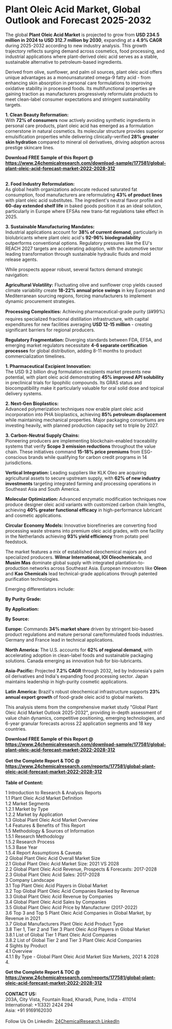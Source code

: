 <h1>Plant Oleic Acid Market, Global Outlook and Forecast 2025-2032</h1><p>The global <strong>Plant Oleic Acid Market</strong> is projected to grow from <strong>USD 234.5 million in 2024 to USD 312.7 million by 2030</strong>, expanding at a <strong>4.9% CAGR</strong> during 2025-2032 according to new industry analysis. This growth trajectory reflects surging demand across cosmetics, food processing, and industrial applications where plant-derived oleic acid serves as a stable, sustainable alternative to petroleum-based ingredients.</p><p>Derived from olive, sunflower, and palm oil sources, plant oleic acid offers unique advantages as a monounsaturated omega-9 fatty acid - from enhancing skin absorption in personal care formulations to improving oxidative stability in processed foods. Its multifunctional properties are gaining traction as manufacturers progressively reformulate products to meet clean-label consumer expectations and stringent sustainability targets.</p><p><strong>1. Clean Beauty Reformation:</strong><br>
With <strong>72% of consumers</strong> now actively avoiding synthetic ingredients in personal care products, plant oleic acid has emerged as a formulation cornerstone in natural cosmetics. Its molecular structure provides superior emulsification properties while delivering clinically-verified <strong>28% greater skin hydration</strong> compared to mineral oil derivatives, driving adoption across prestige skincare lines.</p><div><b>Download FREE Sample of this Report @ 
            <a href="https://www.24chemicalresearch.com/download-sample/177581/global-plant-oleic-acid-forecast-market-2022-2028-312">
            https://www.24chemicalresearch.com/download-sample/177581/global-plant-oleic-acid-forecast-market-2022-2028-312</a></b></div><br><p><strong>2. Food Industry Reformulation:</strong><br>
As global health organizations advocate reduced saturated fat consumption, food manufacturers are reformulating <strong>43% of product lines</strong> with plant oleic acid substitutes. The ingredient's neutral flavor profile and <strong>60-day extended shelf life</strong> in baked goods position it as an ideal solution, particularly in Europe where EFSAs new trans-fat regulations take effect in 2025.</p><p><strong>3. Sustainable Manufacturing Mandates:</strong><br>
Industrial applications account for <strong>38% of current demand</strong>, particularly in biolubricants where plant oleic acid's <strong>92-96% biodegradability</strong> outperforms conventional options. Regulatory pressures like the EU's REACH 2027 targets are accelerating adoption, with the automotive sector leading transformation through sustainable hydraulic fluids and mold release agents.</p><p>While prospects appear robust, several factors demand strategic navigation:</p><p><strong>Agricultural Volatility:</strong> Fluctuating olive and sunflower crop yields caused climate variability create <strong>18-22% annual price swings</strong> in key European and Mediterranean sourcing regions, forcing manufacturers to implement dynamic procurement strategies.</p><p><strong>Processing Complexities:</strong> Achieving pharmaceutical-grade purity (â¥99%) requires specialized fractional distillation infrastructure, with capital expenditures for new facilities averaging <strong>USD 12-15 million</strong> - creating significant barriers for regional producers.</p><p><strong>Regulatory Fragmentation:</strong> Diverging standards between FDA, EFSA, and emerging market regulators necessitate <strong>4-6 separate certification processes</strong> for global distribution, adding 8-11 months to product commercialization timelines.</p><p><strong>1. Pharmaceutical Excipient Innovation:</strong><br>
The USD 9.2 billion drug formulation excipients market presents new potential, with plant oleic acid demonstrating <strong>45% improved API solubility</strong> in preclinical trials for lipophilic compounds. Its GRAS status and biocompatibility make it particularly valuable for oral solid dose and topical delivery systems.</p><p><strong>2. Next-Gen Bioplastics:</strong><br>
Advanced polymerization techniques now enable plant oleic acid incorporation into PHA bioplastics, achieving <strong>85% petroleum displacement</strong> while maintaining mechanical properties. Major packaging consortiums are investing heavily, with planned production capacity set to triple by 2027.</p><p><strong>3. Carbon-Neutral Supply Chains:</strong><br>
Pioneering producers are implementing blockchain-enabled traceability systems that verify <strong>Scope 3 emission reductions</strong> throughout the value chain. These initiatives command <strong>15-18% price premiums</strong> from ESG-conscious brands while qualifying for carbon credit programs in 14 jurisdictions.</p><p><strong>Vertical Integration:</strong> Leading suppliers like KLK Oleo are acquiring agricultural assets to secure upstream supply, with <strong>62% of new industry investments</strong> targeting integrated farming and processing operations in Southeast Asia and South America.</p><p><strong>Molecular Optimization:</strong> Advanced enzymatic modification techniques now produce designer oleic acid variants with customized carbon chain lengths, achieving <strong>40% greater functional efficacy</strong> in high-performance lubricant and cosmetic applications.</p><p><strong>Circular Economy Models:</strong> Innovative biorefineries are converting food processing waste streams into premium oleic acid grades, with one facility in the Netherlands achieving <strong>93% yield efficiency</strong> from potato peel feedstock.</p><p>The market features a mix of established oleochemical majors and specialized producers. <strong>Wilmar International, IOI Oleochemicals</strong>, and <strong>Musim Mas</strong> dominate global supply with integrated plantation-to-production networks across Southeast Asia. European innovators like <strong>Oleon</strong> and <strong>Kao Chemicals</strong> lead technical-grade applications through patented purification technologies.</p><p>Emerging differentiators include:</p><p><strong>By Purity Grade:</strong></p><p><strong>By Application:</strong></p><p><strong>By Source:</strong></p><p><strong>Europe:</strong> Commands <strong>34% market share</strong> driven by stringent bio-based product regulations and mature personal care/formulated foods industries. Germany and France lead in technical applications.</p><p><strong>North America:</strong> The U.S. accounts for <strong>62% of regional demand</strong>, with accelerating adoption in clean-label foods and sustainable packaging solutions. Canada emerging as innovation hub for bio-lubricants.</p><p><strong>Asia-Pacific:</strong> Projected <strong>7.2% CAGR</strong> through 2032, led by Indonesia's palm oil derivatives and India's expanding food processing sector. Japan maintains leadership in high-purity cosmetic applications.</p><p><strong>Latin America:</strong> Brazil's robust oleochemical infrastructure supports <strong>23% annual export growth</strong> of food-grade oleic acid to global markets.</p><p>This analysis stems from the comprehensive market study "Global Plant Oleic Acid Market Outlook 2025-2032", providing in-depth assessment of value chain dynamics, competitive positioning, emerging technologies, and 6-year granular forecasts across 22 application segments and 18 key countries.</p><div><b>Download FREE Sample of this Report @ 
            <a href="https://www.24chemicalresearch.com/download-sample/177581/global-plant-oleic-acid-forecast-market-2022-2028-312">
            https://www.24chemicalresearch.com/download-sample/177581/global-plant-oleic-acid-forecast-market-2022-2028-312</a></b></div><br><div><b>Get the Complete Report & TOC @ 
            <a href="https://www.24chemicalresearch.com/reports/177581/global-plant-oleic-acid-forecast-market-2022-2028-312">
            https://www.24chemicalresearch.com/reports/177581/global-plant-oleic-acid-forecast-market-2022-2028-312</a></b></div><br>
            <b>Table of Content:</b><p>1 Introduction to Research & Analysis Reports<br />
    1.1 Plant Oleic Acid Market Definition<br />
    1.2 Market Segments<br />
        1.2.1 Market by Type<br />
        1.2.2 Market by Application<br />
    1.3 Global Plant Oleic Acid Market Overview<br />
    1.4 Features & Benefits of This Report<br />
    1.5 Methodology & Sources of Information<br />
        1.5.1 Research Methodology<br />
        1.5.2 Research Process<br />
        1.5.3 Base Year<br />
        1.5.4 Report Assumptions & Caveats<br />
2 Global Plant Oleic Acid Overall Market Size<br />
    2.1 Global Plant Oleic Acid Market Size: 2021 VS 2028<br />
    2.2 Global Plant Oleic Acid Revenue, Prospects & Forecasts: 2017-2028<br />
    2.3 Global Plant Oleic Acid Sales: 2017-2028<br />
3 Company Landscape<br />
    3.1 Top Plant Oleic Acid Players in Global Market<br />
    3.2 Top Global Plant Oleic Acid Companies Ranked by Revenue<br />
    3.3 Global Plant Oleic Acid Revenue by Companies<br />
    3.4 Global Plant Oleic Acid Sales by Companies<br />
    3.5 Global Plant Oleic Acid Price by Manufacturer (2017-2022)<br />
    3.6 Top 3 and Top 5 Plant Oleic Acid Companies in Global Market, by Revenue in 2021<br />
    3.7 Global Manufacturers Plant Oleic Acid Product Type<br />
    3.8 Tier 1, Tier 2 and Tier 3 Plant Oleic Acid Players in Global Market<br />
        3.8.1 List of Global Tier 1 Plant Oleic Acid Companies<br />
        3.8.2 List of Global Tier 2 and Tier 3 Plant Oleic Acid Companies<br />
4 Sights by Product<br />
    4.1 Overview<br />
        4.1.1 By Type - Global Plant Oleic Acid Market Size Markets, 2021 & 2028<br />
        4.</p><div><b>Get the Complete Report & TOC @ 
            <a href="https://www.24chemicalresearch.com/reports/177581/global-plant-oleic-acid-forecast-market-2022-2028-312">
            https://www.24chemicalresearch.com/reports/177581/global-plant-oleic-acid-forecast-market-2022-2028-312</a></b></div><br><b>CONTACT US:</b><br>
            203A, City Vista, Fountain Road, Kharadi, Pune, India - 411014<br>
            International: +1(332) 2424 294<br>
            Asia: +91 9169162030 <br><br>
            Follow Us On LinkedIn: <a href="https://www.linkedin.com/company/24chemicalresearch/">24ChemicalResearch LinkedIn</a>